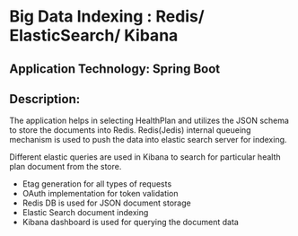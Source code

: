 # Big Data Indexing : Redis/ ElasticSearch/ Kibana

## Application Technology: Spring Boot

## Description:
The application helps in selecting HealthPlan and utilizes the JSON schema to store the documents into Redis.
Redis(Jedis) internal queueing mechanism is used to push the data into elastic search server for indexing.


Different elastic queries are used in Kibana to search for particular health plan document from the store.

* Etag generation for all types of requests
* OAuth implementation for token validation
* Redis DB is used for JSON document storage
* Elastic Search document indexing
* Kibana dashboard is used for querying the document data